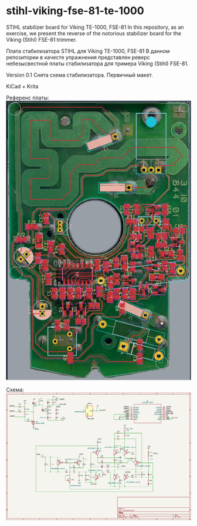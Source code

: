 # stihl-viking-fse-81-te-1000
STIHL stabilizer board for Viking TE-1000, FSE-81
In this repository, as an exercise, we present the reverse of the notorious stabilizer board for the Viking (Stihl) FSE-81 trimmer.

Плата стабилизатора STIHL для Viking TE-1000, FSE-81
В данном репозитории в качесте упражнения представлен реверс небезысвестной платы стабилизатора для тримера Viking (Stihl) FSE-81.


Version 0.1
Снята схема стабилизатора. Первичный макет.

KiCad + Krita

Референс платы:
![Reference](pcb_reference.png)

Схема:
![Sceme](scheme.png)


